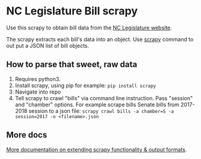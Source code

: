 # NC Legislature Bill scrapy

Use this scrapy to obtain bill data from the [NC Legislature website](http://www.ncleg.net).

The scrapy extracts each bill's data into an object. Use [scrapy](https://github.com/scrapy/scrapy) command to out put a JSON list of bill objects.

## How to parse that sweet, raw data

1. Requires python3.
1. Install scrapy, using pip for example: `pip install scrapy`
1. Navigate into repo
1. Tell scrapy to crawl "bills" via command line instruction. Pass "session" and "chamber" options. For example scrape bills Senate bills from 2017-2018 session to a json file: `scrapy crawl bills -a chamber=S -a session=2017 -o <filename>.json`

## More docs

[More documentation on extending scrapy functionality & output formats](https://doc.scrapy.org/en/latest/topics/commands.html).
